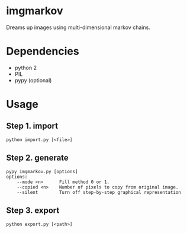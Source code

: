 # imgmarkov
Dreams up images using multi-dimensional markov chains.

# Dependencies
 - python 2
 - PIL
 - pypy (optional)

# Usage

## Step 1. import
```
python import.py [<file>]
```
## Step 2. generate 
```
pypy imgmarkov.py [options]
options:
	--mode <n>	    Fill method 0 or 1.
	--copied <n>    Number of pixels to copy from original image.
	--silent        Turn off step-by-step graphical representation
```
## Step 3. export
```
python export.py [<path>]
```
